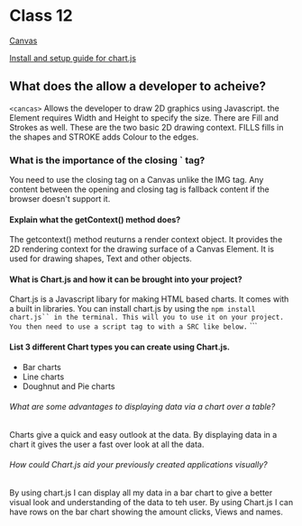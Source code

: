 # Class 12 

[Canvas](https://www.javascripttutorial.net/web-apis/javascript-canvas/)

[Install and setup guide for chart.js](https://www.chartjs.org/docs/latest/)


## What does the <canvas> allow a developer to acheive?
  
  ```<cancas>``` Allows the developer to draw 2D graphics using Javascript. the Element requires Width and Height to specify the size. There are Fill and Strokes as well. These are the two basic 2D drawing context. FILLS fills in the shapes and STROKE adds Colour to the edges. 
  
  
  
### What is the importance of the closing `</canvas> tag?

You need to use the closing tag on a Canvas unlike the IMG tag. Any content between the opening and closing tag is fallback content if the browser doesn't support it. 


#### Explain what the getContext() method does?
  
The getcontext() method reuturns a render context object. It provides the 2D rendering context for the drawing surface of a Canvas Element. It is used for drawing shapes, Text and other objects. 


#### What is Chart.js and how it can be brought into your project?
  
  Chart.js is a Javascript libary for making HTML based charts. It comes with a built in libraries. You can install chart.js by using the ``` npm install chart.js`` in the terminal. This will you to use it on your project. You then need to use a script tag to with a SRC like below. ``` <script src="path/to/chartjs/dist/chart.js"></script> ```

#### List 3 different Chart types you can create using Chart.js.
  
- Bar charts 
- Line charts 
- Doughnut and Pie charts


###### What are some advantages to displaying data via a chart over a table?
  
  Charts give a quick and easy outlook at the data. By displaying data in a chart it gives the user a fast over look at all the data.  


###### How could Chart.js aid your previously created applications visually?
  
  By using chart.js I can display all my data in a bar chart to give a better visual look and understanding of the data to teh user. By using Chart.js I can have rows on the bar chart showing the amount clicks, Views and names. 
